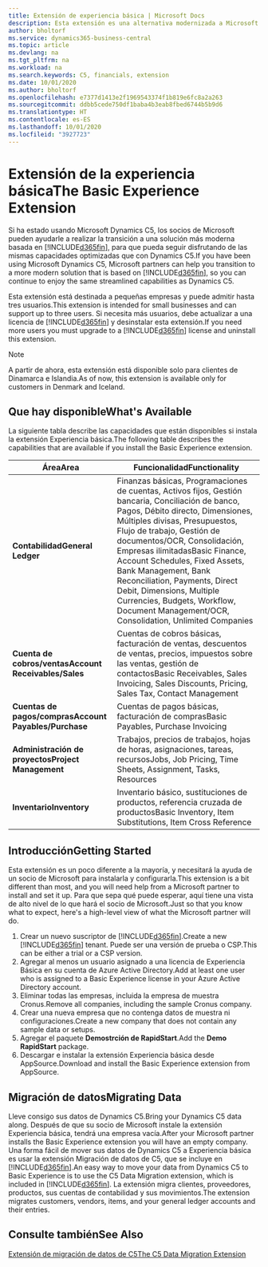 ```yaml
---
title: Extensión de experiencia básica | Microsoft Docs
description: Esta extensión es una alternativa modernizada a Microsoft Dynamics C5.
author: bholtorf
ms.service: dynamics365-business-central
ms.topic: article
ms.devlang: na
ms.tgt_pltfrm: na
ms.workload: na
ms.search.keywords: C5, financials, extension
ms.date: 10/01/2020
ms.author: bholtorf
ms.openlocfilehash: e7377d1413e2f1969543374f1b819e6fc8a2a263
ms.sourcegitcommit: ddbb5cede750df1baba4b3eab8fbed6744b5b9d6
ms.translationtype: HT
ms.contentlocale: es-ES
ms.lasthandoff: 10/01/2020
ms.locfileid: "3927723"
---
```

# <a name="the-basic-experience-extension"></a><span data-ttu-id="21535-103">Extensión de la experiencia básica</span><span class="sxs-lookup"><span data-stu-id="21535-103">The Basic Experience Extension</span></span>
<span data-ttu-id="21535-104">Si ha estado usando Microsoft Dynamics C5, los socios de Microsoft pueden ayudarle a realizar la transición a una solución más moderna basada en [!INCLUDE[d365fin](includes/d365fin_md.md)], para que pueda seguir disfrutando de las mismas capacidades optimizadas que con Dynamics C5.</span><span class="sxs-lookup"><span data-stu-id="21535-104">If you have been using Microsoft Dynamics C5, Microsoft partners can help you transition to a more modern solution that is based on [!INCLUDE[d365fin](includes/d365fin_md.md)], so you can continue to enjoy the same streamlined capabilities as Dynamics C5.</span></span>

<span data-ttu-id="21535-105">Esta extensión está destinada a pequeñas empresas y puede admitir hasta tres usuarios.</span><span class="sxs-lookup"><span data-stu-id="21535-105">This extension is intended for small businesses and can support up to three users.</span></span> <span data-ttu-id="21535-106">Si necesita más usuarios, debe actualizar a una licencia de [!INCLUDE[d365fin](includes/d365fin_md.md)] y desinstalar esta extensión.</span><span class="sxs-lookup"><span data-stu-id="21535-106">If you need more users you must upgrade to a [!INCLUDE[d365fin](includes/d365fin_md.md)] license and uninstall this extension.</span></span>

> [!NOTE]
> <span data-ttu-id="21535-107">A partir de ahora, esta extensión está disponible solo para clientes de Dinamarca e Islandia.</span><span class="sxs-lookup"><span data-stu-id="21535-107">As of now, this extension is available only for customers in Denmark and Iceland.</span></span> 

## <a name="whats-available"></a><span data-ttu-id="21535-108">Que hay disponible</span><span class="sxs-lookup"><span data-stu-id="21535-108">What's Available</span></span>
<span data-ttu-id="21535-109">La siguiente tabla describe las capacidades que están disponibles si instala la extensión Experiencia básica.</span><span class="sxs-lookup"><span data-stu-id="21535-109">The following table describes the capabilities that are available if you install the Basic Experience extension.</span></span>

|<span data-ttu-id="21535-110">Área</span><span class="sxs-lookup"><span data-stu-id="21535-110">Area</span></span>  |<span data-ttu-id="21535-111">Funcionalidad</span><span class="sxs-lookup"><span data-stu-id="21535-111">Functionality</span></span>  |
|---------|---------|
|<span data-ttu-id="21535-112">**Contabilidad**</span><span class="sxs-lookup"><span data-stu-id="21535-112">**General Ledger**</span></span> |<span data-ttu-id="21535-113">Finanzas básicas, Programaciones de cuentas, Activos fijos, Gestión bancaria, Conciliación de banco, Pagos, Débito directo, Dimensiones, Múltiples divisas, Presupuestos, Flujo de trabajo, Gestión de documentos/OCR, Consolidación, Empresas ilimitadas</span><span class="sxs-lookup"><span data-stu-id="21535-113">Basic Finance, Account Schedules, Fixed Assets, Bank Management, Bank Reconciliation, Payments, Direct Debit, Dimensions, Multiple Currencies, Budgets, Workflow, Document Management/OCR, Consolidation, Unlimited Companies</span></span>|
|<span data-ttu-id="21535-114">**Cuenta de cobros/ventas**</span><span class="sxs-lookup"><span data-stu-id="21535-114">**Account Receivables/Sales**</span></span> |<span data-ttu-id="21535-115">Cuentas de cobros básicas, facturación de ventas, descuentos de ventas, precios, impuestos sobre las ventas, gestión de contactos</span><span class="sxs-lookup"><span data-stu-id="21535-115">Basic Receivables, Sales Invoicing, Sales Discounts, Pricing, Sales Tax, Contact Management</span></span> |
|<span data-ttu-id="21535-116">**Cuentas de pagos/compras**</span><span class="sxs-lookup"><span data-stu-id="21535-116">**Account Payables/Purchase**</span></span> |<span data-ttu-id="21535-117">Cuentas de pagos básicas, facturación de compras</span><span class="sxs-lookup"><span data-stu-id="21535-117">Basic Payables, Purchase Invoicing</span></span> |
|<span data-ttu-id="21535-118">**Administración de proyectos**</span><span class="sxs-lookup"><span data-stu-id="21535-118">**Project Management**</span></span> |<span data-ttu-id="21535-119">Trabajos, precios de trabajos, hojas de horas, asignaciones, tareas, recursos</span><span class="sxs-lookup"><span data-stu-id="21535-119">Jobs, Job Pricing, Time Sheets, Assignment, Tasks, Resources</span></span> |
|<span data-ttu-id="21535-120">**Inventario**</span><span class="sxs-lookup"><span data-stu-id="21535-120">**Inventory**</span></span> |<span data-ttu-id="21535-121">Inventario básico, sustituciones de productos, referencia cruzada de productos</span><span class="sxs-lookup"><span data-stu-id="21535-121">Basic Inventory, Item Substitutions, Item Cross Reference</span></span> |

## <a name="getting-started"></a><span data-ttu-id="21535-122">Introducción</span><span class="sxs-lookup"><span data-stu-id="21535-122">Getting Started</span></span>
<span data-ttu-id="21535-123">Esta extensión es un poco diferente a la mayoría, y necesitará la ayuda de un socio de Microsoft para instalarla y configurarla.</span><span class="sxs-lookup"><span data-stu-id="21535-123">This extension is a bit different than most, and you will need help from a Microsoft partner to install and set it up.</span></span> <span data-ttu-id="21535-124">Para que sepa qué puede esperar, aquí tiene una vista de alto nivel de lo que hará el socio de Microsoft.</span><span class="sxs-lookup"><span data-stu-id="21535-124">Just so that you know what to expect, here's a high-level view of what the Microsoft partner will do.</span></span>

1. <span data-ttu-id="21535-125">Crear un nuevo suscriptor de [!INCLUDE[d365fin](includes/d365fin_md.md)].</span><span class="sxs-lookup"><span data-stu-id="21535-125">Create a new [!INCLUDE[d365fin](includes/d365fin_md.md)] tenant.</span></span> <span data-ttu-id="21535-126">Puede ser una versión de prueba o CSP.</span><span class="sxs-lookup"><span data-stu-id="21535-126">This can be either a trial or a CSP version.</span></span>
2. <span data-ttu-id="21535-127">Agregar al menos un usuario asignado a una licencia de Experiencia Básica en su cuenta de Azure Active Directory.</span><span class="sxs-lookup"><span data-stu-id="21535-127">Add at least one user who is assigned to a Basic Experience license in your Azure Active Directory account.</span></span>
3. <span data-ttu-id="21535-128">Eliminar todas las empresas, incluida la empresa de muestra Cronus.</span><span class="sxs-lookup"><span data-stu-id="21535-128">Remove all companies, including the sample Cronus company.</span></span>
4. <span data-ttu-id="21535-129">Crear una nueva empresa que no contenga datos de muestra ni configuraciones.</span><span class="sxs-lookup"><span data-stu-id="21535-129">Create a new company that does not contain any sample data or setups.</span></span>
5. <span data-ttu-id="21535-130">Agregar el paquete **Demostrción de RapidStart**.</span><span class="sxs-lookup"><span data-stu-id="21535-130">Add the **Demo RapidStart** package.</span></span> <!--what does the pockage contain?-->
6. <span data-ttu-id="21535-131">Descargar e instalar la extensión Experiencia básica desde AppSource.</span><span class="sxs-lookup"><span data-stu-id="21535-131">Download and install the Basic Experience extension from AppSource.</span></span>

## <a name="migrating-data"></a><span data-ttu-id="21535-132">Migración de datos</span><span class="sxs-lookup"><span data-stu-id="21535-132">Migrating Data</span></span>
<span data-ttu-id="21535-133">Lleve consigo sus datos de Dynamics C5.</span><span class="sxs-lookup"><span data-stu-id="21535-133">Bring your Dynamics C5 data along.</span></span> <span data-ttu-id="21535-134">Después de que su socio de Microsoft instale la extensión Experiencia básica, tendrá una empresa vacía.</span><span class="sxs-lookup"><span data-stu-id="21535-134">After your Microsoft partner installs the Basic Experience extension you will have an empty company.</span></span> <span data-ttu-id="21535-135">Una forma fácil de mover sus datos de Dynamics C5 a Experiencia básica es usar la extensión Migración de datos de C5, que se incluye en [!INCLUDE[d365fin](includes/d365fin_md.md)].</span><span class="sxs-lookup"><span data-stu-id="21535-135">An easy way to move your data from Dynamics C5 to Basic Experience is to use the C5 Data Migration extension, which is included in [!INCLUDE[d365fin](includes/d365fin_md.md)].</span></span> <span data-ttu-id="21535-136">La extensión migra clientes, proveedores, productos, sus cuentas de contabilidad y sus movimientos.</span><span class="sxs-lookup"><span data-stu-id="21535-136">The extension migrates customers, vendors, items, and your general ledger accounts and their entries.</span></span>

## <a name="see-also"></a><span data-ttu-id="21535-137">Consulte también</span><span class="sxs-lookup"><span data-stu-id="21535-137">See Also</span></span>
[<span data-ttu-id="21535-138">Extensión de migración de datos de C5</span><span class="sxs-lookup"><span data-stu-id="21535-138">The C5 Data Migration Extension</span></span>](ui-extensions-c5-data-migration.md)